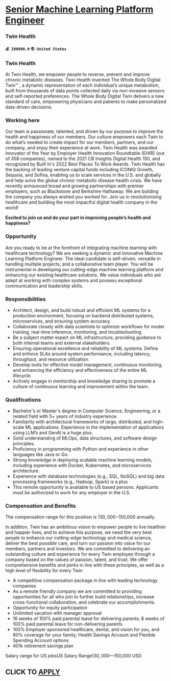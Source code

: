 # [Senior Machine Learning Platform Engineer](https://www.remotewlb.com/apply/senior-machine-learning-platform-engineer-51321)  
### Twin Health  
#### `💰 280000.0` `🌎 United States`  

### Twin Health

At Twin Health, we empower people to reverse, prevent and improve chronic metabolic diseases. Twin Health invented The Whole Body Digital Twin™ , a dynamic representation of each individual’s unique metabolism, built from thousands of data points collected daily via non-invasive sensors and self-reported preferences. The Whole Body Digital Twin delivers a new standard of care, empowering physicians and patients to make personalized data-driven decisions.

### Working here

Our team is passionate, talented, and driven by our purpose to improve the health and happiness of our members. Our culture empowers each Twin to do what’s needed to create impact for our members, partners, and our company, and enjoy their experience at work. Twin Health was awarded Innovator of the Year by Employer Health Innovation Roundtable (EHIR) (out of 358 companies), named to the 2021 CB Insights Digital Health 150, and recognized by Built In's 2022 Best Places To Work Awards. Twin Health has the backing of leading venture capital funds including ICONIQ Growth, Sequoia, and Sofina, enabling us to scale services in the U.S. and globally and help solve the global chronic metabolic disease health crisis. We have recently announced broad and growing partnerships with premier employers, such as Blackstone and Berkshire Hathaway. We are building the company you always wished you worked for. Join us in revolutionizing healthcare and building the most impactful digital health company
in the world!

 **Excited to join us and do your part in improving people’s health and happiness?**

### Opportunity

Are you ready to be at the forefront of integrating machine learning with healthcare technology? We are seeking a dynamic and innovative Machine Learning Platform Engineer. The ideal candidate is self-driven, versatile in handling multiple projects, and a collaborative team player. You will be instrumental in developing our cutting-edge machine learning platform and enhancing our existing healthcare solutions. We value individuals who are adept at working with complex systems and possess exceptional communication and leadership skills.

### Responsibilities

  * Architect, design, and build robust and efficient ML systems for a production environment, focusing on backend distributed systems, microservices, and ensuring system accuracy.
  * Collaborate closely with data scientists to optimize workflows for model training, real-time inference, monitoring, and troubleshooting
  * Be a subject matter expert on ML infrastructure, providing guidance to both internal teams and external stakeholders.
  * Ensuring operational excellence and reliability of ML systems. Define and enforce SLAs around system performance, including latency, throughput, and resource utilization.
  * Develop tools for effective model management, continuous monitoring, and enhancing the efficiency and effectiveness of the entire ML lifecycle.
  * Actively engage in mentorship and knowledge sharing to promote a culture of continuous learning and improvement within the team.

### Qualifications

  * Bachelor's or Master's degree in Computer Science, Engineering, or a related field with 5+ years of industry experience
  * Familiarity with architectural frameworks of large, distributed, and high-scale ML applications. Experience in the implementation of applications using LLM’s and GenAI is a huge plus.
  * Solid understanding of MLOps, data structures, and software design principles.
  * Proficiency in programming with Python and experience in other languages like Java or Go.
  * Strong knowledge in deploying scalable machine learning models, including experience with Docker, Kubernetes, and microservices architecture.
  * Experience with database technologies (e.g., SQL, NoSQL) and big data processing frameworks (e.g., Hadoop, Spark) is a plus
  * This remote opportunity is available to US based persons. Applicants must be authorized to work for any employer in the U.S. 

### Compensation and Benefits

The compensation range for this position is $130,000-$150,000 annually.

In addition, Twin has an ambitious vision to empower people to live healthier and happier lives, and to achieve this purpose, we need the very best people to enhance our cutting-edge technology and medical science, deliver the best possible care, and turn our passion into value for our members, partners and investors. We are committed to delivering an outstanding culture and experience for every Twin employee through a company based on the values of passion, talent, and trust. We offer comprehensive benefits and perks in line with these principles, as well as a high level of flexibility for every Twin

  * A competitive compensation package in line with leading technology companies
  * As a remote friendly company we are committed to providing opportunities for all who join to further build relationships, increase cross-functional collaboration, and celebrate our accomplishments.
  * Opportunity for equity participation 
  * Unlimited vacation with manager approval
  * 16 weeks of 100% paid parental leave for delivering parents; 8 weeks of 100% paid parental leave for non-delivering parents
  * 100% Employer sponsored healthcare, dental, and vision for you, and 80% coverage for your family; Health Savings Account and Flexible Spending Account options
  * 401k retirement savings plan

Salary range for US jobsUS Salary Range$130,000—$150,000 USD  
## CLICK TO [APPLY](https://www.remotewlb.com/apply/senior-machine-learning-platform-engineer-51321)

